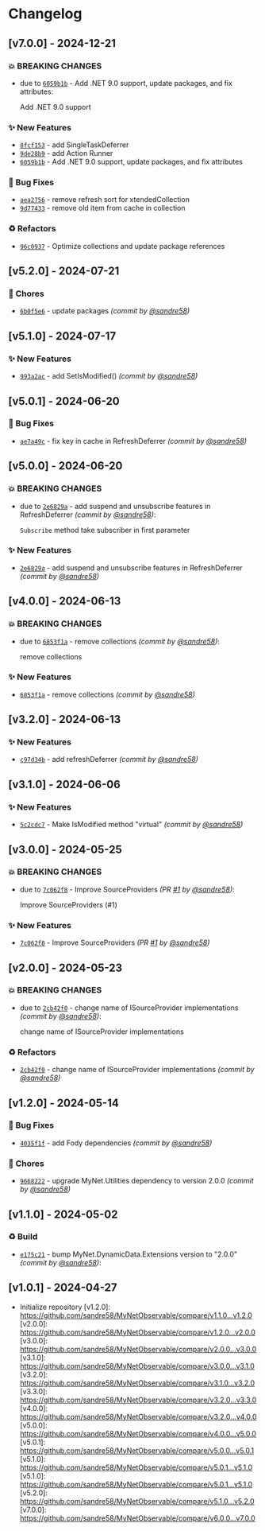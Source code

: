 # Changelog

## [v7.0.0] - 2024-12-21
### :boom: BREAKING CHANGES
- due to [`6059b1b`](https://github.com/sandre58/MyNetObservable/commit/6059b1b27682b143a60e183ada4e3953aae2b19d) - Add .NET 9.0 support, update packages, and fix attributes:

  Add .NET 9.0 support


### :sparkles: New Features
- [`8fcf153`](https://github.com/sandre58/MyNetObservable/commit/8fcf15366f2249b3b6bf25bede69c235bf7ceeaf) - add SingleTaskDeferrer
- [`9de28b9`](https://github.com/sandre58/MyNetObservable/commit/9de28b9f9ab7578267f650a72e07df9b70026f7e) - add Action Runner
- [`6059b1b`](https://github.com/sandre58/MyNetObservable/commit/6059b1b27682b143a60e183ada4e3953aae2b19d) - Add .NET 9.0 support, update packages, and fix attributes

### :bug: Bug Fixes
- [`aea2756`](https://github.com/sandre58/MyNetObservable/commit/aea27569f9c0942ecca990109e2eab046b080aad) - remove refresh sort for xtendedCollection
- [`9d77433`](https://github.com/sandre58/MyNetObservable/commit/9d7743341bede91cda6cd129ecb9209ed8635020) - remove old item from cache in collection

### :recycle: Refactors
- [`96c0937`](https://github.com/sandre58/MyNetObservable/commit/96c093774356680fac49df82760e2dd5db7194e4) - Optimize collections and update package references


## [v5.2.0] - 2024-07-21
### :wrench: Chores
- [`6b0f5e6`](https://github.com/sandre58/MyNetObservable/commit/6b0f5e656974f81394a7541c824dedb6cb31537f) - update packages *(commit by [@sandre58](https://github.com/sandre58))*


## [v5.1.0] - 2024-07-17
### :sparkles: New Features
- [`993a2ac`](https://github.com/sandre58/MyNetObservable/commit/993a2ac8bf8397ad01da9fa40ff5786b824892a3) - add SetIsModified() *(commit by [@sandre58](https://github.com/sandre58))*


## [v5.0.1] - 2024-06-20
### :bug: Bug Fixes
- [`ae7a49c`](https://github.com/sandre58/MyNetObservable/commit/ae7a49c2fb4903233d39b51e92251ca4133cbbc7) - fix key in cache in RefreshDeferrer *(commit by [@sandre58](https://github.com/sandre58))*


## [v5.0.0] - 2024-06-20
### :boom: BREAKING CHANGES
- due to [`2e6829a`](https://github.com/sandre58/MyNetObservable/commit/2e6829a753c4a7a5a9b7e7777bf09c468f723b59) - add suspend and unsubscribe features in RefreshDeferrer *(commit by [@sandre58](https://github.com/sandre58))*:

  `Subscribe` method take subscriber in first parameter


### :sparkles: New Features
- [`2e6829a`](https://github.com/sandre58/MyNetObservable/commit/2e6829a753c4a7a5a9b7e7777bf09c468f723b59) - add suspend and unsubscribe features in RefreshDeferrer *(commit by [@sandre58](https://github.com/sandre58))*


## [v4.0.0] - 2024-06-13
### :boom: BREAKING CHANGES
- due to [`6853f1a`](https://github.com/sandre58/MyNetObservable/commit/6853f1a4c4877a3cac47bbbda00afd0adf70c7cf) - remove collections *(commit by [@sandre58](https://github.com/sandre58))*:

  remove collections


### :sparkles: New Features
- [`6853f1a`](https://github.com/sandre58/MyNetObservable/commit/6853f1a4c4877a3cac47bbbda00afd0adf70c7cf) - remove collections *(commit by [@sandre58](https://github.com/sandre58))*


## [v3.2.0] - 2024-06-13
### :sparkles: New Features
- [`c97d34b`](https://github.com/sandre58/MyNetObservable/commit/c97d34b744485b0234818e87c8eaa0ab3c0dc48f) - add refreshDeferrer *(commit by [@sandre58](https://github.com/sandre58))*


## [v3.1.0] - 2024-06-06
### :sparkles: New Features
- [`5c2cdc7`](https://github.com/sandre58/MyNetObservable/commit/5c2cdc7c55a159c140abea8de4332c59add6b015) - Make IsModified method "virtual" *(commit by [@sandre58](https://github.com/sandre58))*


## [v3.0.0] - 2024-05-25
### :boom: BREAKING CHANGES
- due to [`7c062f8`](https://github.com/sandre58/MyNetObservable/commit/7c062f8ffc442870056bb04a057c138dfdfe425d) - Improve SourceProviders *(PR [#1](https://github.com/sandre58/MyNetObservable/pull/1) by [@sandre58](https://github.com/sandre58))*:

  Improve SourceProviders (#1)


### :sparkles: New Features
- [`7c062f8`](https://github.com/sandre58/MyNetObservable/commit/7c062f8ffc442870056bb04a057c138dfdfe425d) - Improve SourceProviders *(PR [#1](https://github.com/sandre58/MyNetObservable/pull/1) by [@sandre58](https://github.com/sandre58))*


## [v2.0.0] - 2024-05-23
### :boom: BREAKING CHANGES
- due to [`2cb42f0`](https://github.com/sandre58/MyNetObservable/commit/2cb42f094e931d04ec836398185ff26e8adf5a1e) - change name of ISourceProvider implementations *(commit by [@sandre58](https://github.com/sandre58))*:

  change name of ISourceProvider implementations


### :recycle: Refactors
- [`2cb42f0`](https://github.com/sandre58/MyNetObservable/commit/2cb42f094e931d04ec836398185ff26e8adf5a1e) - change name of ISourceProvider implementations *(commit by [@sandre58](https://github.com/sandre58))*


## [v1.2.0] - 2024-05-14
### :bug: Bug Fixes
- [`4035f1f`](https://github.com/sandre58/MyNetObservable/commit/4035f1f76f61f2da7680466d17c9dcda5c6bc97f) - add Fody dependencies *(commit by [@sandre58](https://github.com/sandre58))*

### :wrench: Chores
- [`9668222`](https://github.com/sandre58/MyNetObservable/commit/9668222c1e6dbedd01da026dd7950e1ec9f8807c) - upgrade MyNet.Utilities dependency to version 2.0.0 *(commit by [@sandre58](https://github.com/sandre58))*


## [v1.1.0] - 2024-05-02
### :recycle: Build
- [`e175c21`](https://github.com/sandre58/MyNetObservable/commit/e175c21ce55ff3ab134608dcbc984e37517f098c) - bump MyNet.DynamicData.Extensions version to "2.0.0" *(commit by [@sandre58](https://github.com/sandre58))*:


## [v1.0.1] - 2024-04-27
- Initialize repository
[v1.2.0]: https://github.com/sandre58/MyNetObservable/compare/v1.1.0...v1.2.0
[v2.0.0]: https://github.com/sandre58/MyNetObservable/compare/v1.2.0...v2.0.0
[v3.0.0]: https://github.com/sandre58/MyNetObservable/compare/v2.0.0...v3.0.0
[v3.1.0]: https://github.com/sandre58/MyNetObservable/compare/v3.0.0...v3.1.0
[v3.2.0]: https://github.com/sandre58/MyNetObservable/compare/v3.1.0...v3.2.0
[v3.3.0]: https://github.com/sandre58/MyNetObservable/compare/v3.2.0...v3.3.0
[v4.0.0]: https://github.com/sandre58/MyNetObservable/compare/v3.2.0...v4.0.0
[v5.0.0]: https://github.com/sandre58/MyNetObservable/compare/v4.0.0...v5.0.0
[v5.0.1]: https://github.com/sandre58/MyNetObservable/compare/v5.0.0...v5.0.1
[v5.1.0]: https://github.com/sandre58/MyNetObservable/compare/v5.0.1...v5.1.0
[v5.1.0]: https://github.com/sandre58/MyNetObservable/compare/v5.0.1...v5.1.0
[v5.2.0]: https://github.com/sandre58/MyNetObservable/compare/v5.1.0...v5.2.0
[v7.0.0]: https://github.com/sandre58/MyNetObservable/compare/v6.0.0...v7.0.0